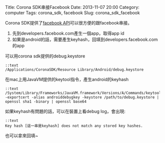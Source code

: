 Title: Corona SDK串接Facebook
Date: 2013-11-07 20:00
Category: computer
Tags: corona_sdk, facebook
Slug: corona_sdk_facebook

Corona SDK提供了[facebook API](http://docs.coronalabs.com/api/library/facebook/index.html)可以很方便的跟facebook串接。

1. 先到developers.facebook.com產生一個app，取得app id
2. 如果是android的話，需要產生keyhash，回填到developers.facebook.com的app

可以用corona sdk提供的debug.keystore

    ::text
    /Applications/CoronaSDK/Resource Library/Android/debug.keystore

在mac上用JavaVM提供的keytool指令，產生android的keyhash

    ::text
    /System/Library/Frameworks/JavaVM.framework/Versions/A/Commands/keytool -exportcert -alias androiddebugkey -keystore /path/to/debug.keystore | openssl sha1 -binary | openssl base64

如果keyhash有問題的話，可以在裝置上看debug log，會出現:

    ::text
    Key hash [這一串是keyhash] does not match any stored key hashes.

也可以拿來回填~



